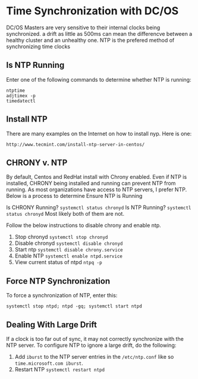 # Time Synchronization with DC/OS

DC/OS Masters are very sensitive to their internal clocks being synchronized.  a drift as little as 500ms can mean the differencve between a healthy cluster and an unhealthy one.  NTP is the prefered method of synchronizing time clocks

## Is NTP Running
Enter one of the following commands to determine whether NTP is running:
```
ntptime
adjtimex -p
timedatectl
```
## Install NTP
There are many examples on the Internet on how to install nyp.  Here is one:
```
http://www.tecmint.com/install-ntp-server-in-centos/
```

## CHRONY v. NTP
By default, Centos and RedHat install with Chrony enabled.  Even if NTP is installed, CHRONY being installed and running can prevent NTP from running.  As most organizations have access to NTP servers, I prefer NTP.  Below is a process to determine Ensure NTP is Running

Is CHRONY Running? `systemctl status chronyd`
Is NTP Running? `systemctl status chronyd`
Most likely both of them are not.

Follow the below instructions to disable chrony and enable ntp.

1.  Stop chronyd `systemctl stop chronyd`
2.  Disable chronyd `systemctl disable chronyd`
3.  Start ntp `systemctl disable chrony.service`
4.  Enable NTP `systemctl enable ntpd.service`
5.  View current status of ntpd `ntpq -p`

## Force NTP Synchronization
To force a synchronization of NTP, enter this:
```
systemctl stop ntpd; ntpd -gq; systemctl start ntpd
```

## Dealing With Large Drift
If a clock is too far out of sync, it may not correctly synchronize with the NTP server.  To configure NTP to ignore a large drift, do the following:
1.  Add `iburst` to the NTP server entries in the `/etc/ntp.conf` like so `time.microsoft.com iburst`.  
2.  Restart NTP `systemctl restart ntpd`

